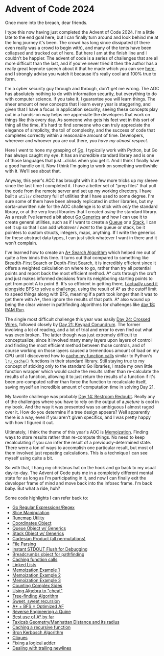 # Advent of Code 2024

Once more into the breach, dear friends.

I type this now having just completed the Advent of Code 2024. I'm a little late to the end goal here, but I can finally turn around and look behind me at the long journey it's been. The crowd has long since dissipated (if there even really was a crowd to begin with), and many of the tents have been collapsed and trucked out of here. But here I am at the finish line and I couldn't be happier. The advent of code is a series of challenges that are all more difficult than the last, and if you've never tried it then the author has a really great keynote speech about it that he made which you can see [here](https://www.youtube.com/watch?v=uZ8DcbhojOw), and I strongly advise you watch it because it's really cool and 100% true to form.

I'm a cyber security guy through and through, don't get me wrong. The AOC has absolutely nothing to do with information security, but everything to do with computer science. If you take it, I guarantee you will learn things. The sheer amount of new concepts that I learn every year is staggering, and given that I have a focus in application security, seeing these concepts play out in a hands-on way helps me appreciate the developers that work on things like this every day. As someone who gets his feet wet in this sort of thing all the time, it's hard to find someone who can truly appreciate the elegance of simplicity, the toil of complexity, and the success of code that completes correctly within a reasonable amount of time. Developers, wherever and whoever you are out there, _you have my utmost respect._

Here I went to hone my grasping of [Go](https://go.dev/). I typically work with Python, but Go has always caught my eye. It has an incredible standard library and is one of those languages that just...clicks when you get it. And I think I finally have a good handle on it. Now I think I'm going to work on something worthwhile with it. We'll see about that.

Anyway, this year's AOC has brought with it a few more tricks up my sleeve since the last time I completed it. I have a better set of "prep files" that pull the code from the remote server and set up my working directory. I have built a `utils/` directory full of utilities that I have used to some degree. I'm sure some of them have been already replicated in other libraries, but my sorta-unwritten rule for the AOC challenge is to stick with _only_ the standard library, or at the very least libraries that I created _using_ the standard library. As a result I've learned a bit about [Go Generics](https://go.dev/doc/tutorial/generics) and how I can use it to create general utilities, such as if I want to create a [Queue](https://en.wikipedia.org/wiki/Queue_(abstract_data_type)) or a [Stack](https://en.wikipedia.org/wiki/Stack_(abstract_data_type)), I can set it up so that I can add _whatever I want_ to the queue or stack, be it pointers to custom structs, integers, maps, anything. If I write the generics for these abstract data types, I can just stick whatever I want in there and it won't complain.

I've learned how to create an [A* Search Algorithm](https://en.wikipedia.org/wiki/A*_search_algorithm) which helped me out of quite a few binds this time. It turns out that compared to something like [Breadth-First Search](https://en.wikipedia.org/wiki/Breadth-first_search) or [Depth-First Search](https://en.wikipedia.org/wiki/Depth-first_search), it is incredibly efficient since it offers a weighted calculation on where to go, rather than try all potential points and report back the most efficient method. A* cuts through the cruft and just makes informed decisions from its neighboring starting points to get from point A to point B. It's so efficient in getting there, [I actually used it alongside BFS to solve a challenge](day16/maze/astar.go), using the result of A* as the cutoff limit to speed things along with BFS, meaning if a path took longer than it was to get there with A*, then ignore the results of that path. A* also wound up being the clear winner in pathfinding algorithms for challenges like [day 18: RAM Run](day18/).

The single most difficult challenge this year was easily [Day 24: Crossed Wires](day24/), followed closely by [Day 21: Keypad Conundrum](day21/). The former involving a lot of reading, and a lot of trial and error to even find out what was even broken. The latter though was just extremely difficult to conceptualize, since it involved many many layers upon layers of control and finding the most efficient method between those controls, and of course working on those layers caused a tremendous amount of load on my CPU until I discovered how to [cache my function calls](utils/cache.go) similar to Python's [`lru_cache()`](https://docs.python.org/3/library/functools.html) functions in their standard library. Still staying true to my concept of sticking only to the standard Go libraries, I made my own little function wrapper which would cache the results rather than re-calculate the results of a function, allowing it to just return the results of a function if it's been pre-computed rather than force the function to recalculate itself, saving myself an incredible amount of computation time in solving Day 21.

My favorite challenge was probably [Day 14: Restroom Redoubt](day14/). Really any of the challenges where you have to rely on the output of a _picture_ is cool in my book. And the way it was presented was so ambiguous I almost raged over it. How do you determine if a tree design appears? Well apparently there is a way, even if you aren't given specifics, and I was pretty happy with how I figured it out.

Ultimately, I think the theme of this year's AOC is [Memoization](https://en.wikipedia.org/wiki/Memoization). Finding ways to store results rather than re-compute things. No need to keep recalculating if you can infer the result of a previously-determined state. There were a ton of ways to accomplish one particular result, but most of them involved just repeating calculations. This is a technique I can see myself using quite a bit.

So with that, I hang my christmas hat on the hook and go back to my usual day-to-day. The Advent of Code puts me in a completely different mental state for as long as I'm participating in it, and now I can finally exit the developer frame of mind and move back into the infosec frame. I'm back baby. But what a ride, huh?

Some code highlights I can refer back to:

- [Go Regular Expressions/Regex](day3/)
- [Slice Manipulation](day5/manuals/fixer.go)
- [Runemap Utility](utils/runemap.go)
- [Coordinates Object](utils/coords.go)
- [Queue Object w/ Generics](utils/gQueue.go)
- [Stack Object w/ Generics](utils/gStack.go)
- [Cartesian Product (all permutations)](utils/heap.go)
- [File Parsing](utils/fileparse.go)
- [Instant STDOUT Flush for Debugging](utils/debug.go)
- [Breadcrumbs object for pathfinding](utils/breadcrumbs.go)
- [Caching function calls](utils/cache.go)
- [Linked Lists](day11/stones/stoneset.go)
- [Memoization Example 1](day11/stones/memoization.go)
- [Memoization Example 2](day19/towels/towels.go)
- [Memoization Example 3](day22/pseudorandom/monkeys.go)
- [Counting Complex Sides](day12/gardens/sides.go)
- [Using Algebra to "cheat"](day13/arcade/math.go)
- [Tree-finding Algorithm](day14/robotmap/tree.go)
- [Sweet, sweet recursion](day15/warehouse/widewarehouse.go)
- [A* + BFS = Optimized AF](day16/maze/astar.go)
- [Reverse Engineering a Quine](day17/)
- [Best use of A* by far](day18/)
- [Taxicab Geometry/Manhattan Distance and its radius](day20/)
- [Caching a recursive function](day21/robots/robots.go)
- [Bron Kerbosch Algorithm](day23/lanparty/bronkerbosch.go)
- [Cliques](day23/lanparty/cliques.go)
- [Fixing a logical adder](day24/)
- [Dealing with trailing newlines](day25/locksandkeys/parser.go)
